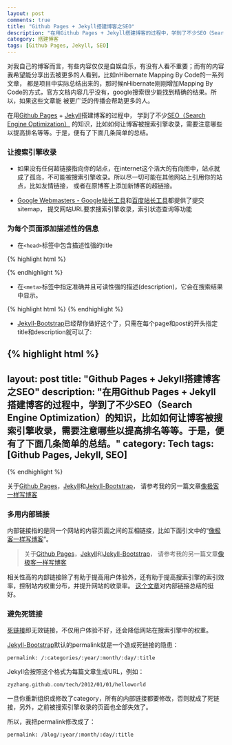 ```yaml
---
layout: post
comments: true
title: "Github Pages + Jekyll搭建博客之SEO"
description: "在用Github Pages + Jekyll搭建博客的过程中，学到了不少SEO（Search Engine Optimization）的知识，比如如何让博客被搜索引擎收录，需要注意哪些以提高排名等等。于是，便有了下面几条简单的总结。"
category: 搭建博客
tags: [Github Pages, Jekyll, SEO]
---
```


对我自己的博客而言，有些内容仅仅是自娱自乐，有没有人看不重要；而有的内容我希望能分享出去被更多的人看到，比如nHibernate Mapping By Code的一系列文章，
都是项目中实际总结出来的，那时候nHibernate刚刚增加Mapping By Code的方式，官方文档内容几乎没有，google搜索很少能找到精确的结果。所以，如果这些文章能
被更广泛的传播会帮助更多的人。

在用[Github Pages](http://pages.github.com) + [Jekyll](http://jekyllrb.com)搭建博客的过程中，
学到了不少[SEO（Search Engine Optimization）](http://en.wikipedia.org/wiki/Search_engine_optimization)
的知识，比如如何让博客被搜索引擎收录，需要注意哪些以提高排名等等。于是，便有了下面几条简单的总结。

<!-- more -->

### 让搜索引擎收录

* 如果没有任何超链接指向你的站点，在internet这个浩大的有向图中，站点就成了孤岛，不可能被搜索引擎收录。所以尽一切可能在其他网站上引用你的站点，比如友情链接，
或者在原博客上添加新博客的超链接。

* [Google Webmasters - Google站长工具](http://www.google.com/webmasters/)和[百度站长工具](http://zhanzhang.baidu.com/welcome)都提供了提交sitemap，
提交网站URL要求搜索引擎收录，索引状态查询等功能

### 为每个页面添加描述性的信息

* 在`<head>`标签中包含描述性强的title

{% highlight html %}
<title>Github Pages + Jekyll搭建博客之SEO</title>
{% endhighlight %}

* 在`<meta>`标签中指定准确并且可读性强的描述(description)，它会在搜索结果中显示。

{% highlight html %}
<meta content="在用Github Pages + Jekyll搭建博客的过程中，学到了不少SEO（Search Engine Optimization）的知识，比如如何让博客被搜索引擎收录，如何提高排名等等。 于是，便有了下面几条简单的总结。" name="description">
{% endhighlight %}

* [Jekyll-Bootstrap](http://jekyllbootstrap.com)已经帮你做好这个了，只需在每个page和post的开头指定title和description就可以了:

{% highlight html %}
---
layout: post
title: "Github Pages + Jekyll搭建博客之SEO"
description: "在用Github Pages + Jekyll搭建博客的过程中，学到了不少SEO（Search Engine Optimization）的知识，比如如何让博客被搜索引擎收录，需要注意哪些以提高排名等等。于是，便有了下面几条简单的总结。"
category: Tech
tags: [Github Pages, Jekyll, SEO]
---
{% endhighlight %}

关于[Github Pages](http://pages.github.com)，[Jekyll](http://jekyllrb.com)和[Jekyll-Bootstrap](http://jekyllbootstrap.com)，
请参考我的另一篇文章[像极客一样写博客](/blog/2012/08/29/blogging-like-a-geek)

### 多用内部链接

内部链接指的是同一个网站的内容页面之间的互相链接，比如下面引文中的“[像极客一样写博客](/blog/2012/08/29/blogging-like-a-geek)”。

> 关于[Github Pages](http://pages.github.com)，[Jekyll](http://jekyllrb.com)和[Jekyll-Bootstrap](http://jekyllbootstrap.com)，
> 请参考我的另一篇文章[像极客一样写博客](/blog/2012/08/29/blogging-like-a-geek)

相关性高的内部链接除了有助于提高用户体验外，还有助于提高搜索引擎的索引效率，控制站内权重分布，并提升网站的收录率。
[这个文章](http://bbs.chinaz.com/Shuiba/thread-1683921-1-1.html)对内部链接总结的挺好。

### 避免死链接

[死链接](http://baike.baidu.com/view/1880779.htm)即无效链接，不仅用户体验不好，还会降低网站在搜索引擎中的权重。

[Jekyll-Bootstrap](http://jekyllbootstrap.com)默认的permalink就是一个造成死链接的隐患：

`permalink: /:categories/:year/:month/:day/:title`

Jekyll会按照这个格式为每篇文章生成URL，例如： 

`zyzhang.github.com/tech/2012/01/01/helloworld` 

一旦你重新组织或修改了category，所有的内部链接都要修改，否则就成了死链接，另外，之前被搜索引擎收录的页面也全部失效了。

所以，我把permalink修改成了：

`permalink: /blog/:year/:month/:day/:title`


